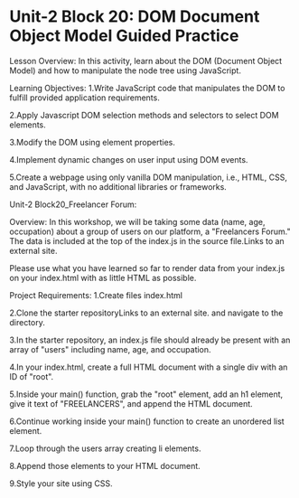 # Unit-2 Block 20: DOM Document Object Model Guided Practice

Lesson Overview:
In this activity, learn about the DOM (Document Object Model) and how to manipulate the node tree using JavaScript.

Learning Objectives:
1.Write JavaScript code that manipulates the DOM to fulfill provided application requirements.

2.Apply Javascript DOM selection methods and selectors to select DOM elements.

3.Modify the DOM using element properties.

4.Implement dynamic changes on user input using DOM events.

5.Create a webpage using only vanilla DOM manipulation, i.e., HTML, CSS, and JavaScript, with no additional libraries or frameworks.

Unit-2 Block20_Freelancer Forum:

Overview:
In this workshop, we will be taking some data (name, age, occupation) about a group of users on our platform, a "Freelancers Forum." The data is included at the top of the index.js in the source file.Links to an external site.

Please use what you have learned so far to render data from your index.js on your index.html with as little HTML as possible.

Project Requirements:
1.Create files index.html

2.Clone the starter repositoryLinks to an external site. and navigate to the directory.

3.In the starter repository, an index.js file should already be present with an array of "users" including name, age, and occupation.

4.In your index.html, create a full HTML document with a single div with an ID of "root".

5.Inside your main() function, grab the "root" element, add an h1 element, give it text of "FREELANCERS", and append the HTML document.

6.Continue working inside your main() function to create an unordered list element.

7.Loop through the users array creating li elements.

8.Append those elements to your HTML document.

9.Style your site using CSS.
